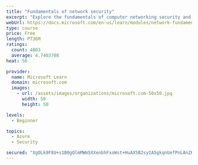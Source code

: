 ```yaml
---
title: "Fundamentals of network security"
excerpt: "Explore the fundamentals of computer networking security and monitoring."
webUrl: https://docs.microsoft.com/en-us/learn/modules/network-fundamentals-2/
type: course
price: Free
length: PT36M
ratings:
  count: 4803
  average: 4.7403708
heat: 56

provider:
  name: Microsoft Learn
  domain: microsoft.com
  images:
    - url: /assets/images/organizations/microsoft.com-50x50.jpg
      width: 50
      height: 50

levels:
  - Beginner

topics:
  - Azure
  - Security

secured: "XgOLk9F8U+s1B0gQlmMWm5XXenbhFxoWst+HuAX5B2syIA5gkqnUefPnLAnZHMv8aKgfTZjQ5sO7KrPLVBrn81/57m9EvajhulXjNyIN1cnZuRhmvpjN6oXo5+cvGnOLS+U0xOXBzpm/EoedE1N/EOROpngMLohYH002N3bNG6Gnx8pFDkIx/7posEU4xo2gay6fEU0ZJ66IcNbO+12VQq9c3okN4TB7tJq/k4FTj8+1S2bTHMFkrvDTMBLFXY9qPDCBJWb/nAy+tjdAt94TnhdX43h1L/SULdgtZNQYQPzOMQWrABJWgCdWFF0tkNBZ28If9KIIeS53Wq7yUWxjUv2FDwDGnxeyyB4RB8pc+6wUTJAktMbHQoWUeu5d1p+v6e9+maSqVpxUCoI15ZP5aKsOUMFXDJukr9Qo8VC3flA=;GmIFUgBeUNxalvuLcYh+fA=="
---
```


